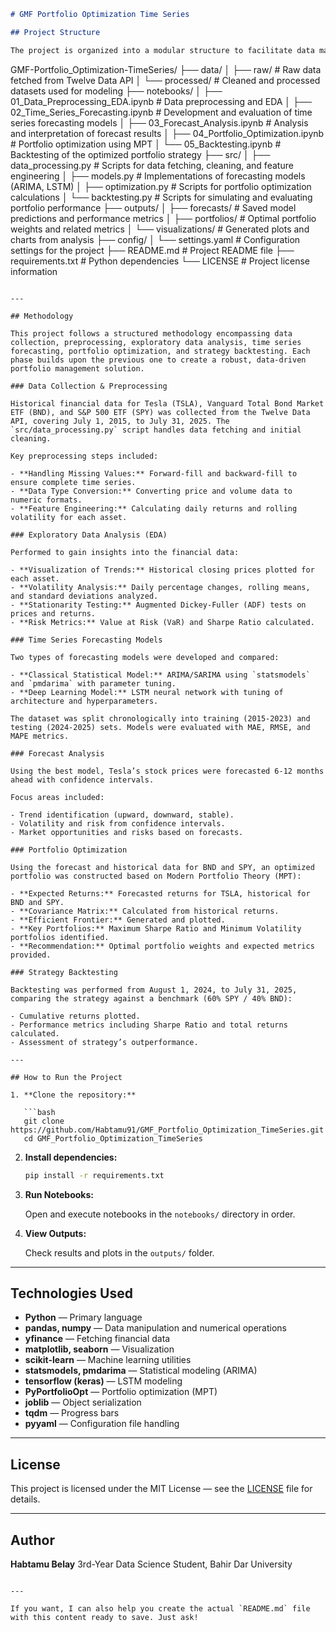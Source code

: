 ```markdown
# GMF Portfolio Optimization Time Series

## Project Structure

The project is organized into a modular structure to facilitate data management, model development, and analysis. Below is an overview of the key directories and their contents:

```

GMF-Portfolio\_Optimization-TimeSeries/
├── data/
│   ├── raw/               # Raw data fetched from Twelve Data API
│   └── processed/         # Cleaned and processed datasets used for modeling
├── notebooks/
│   ├── 01\_Data\_Preprocessing\_EDA.ipynb   # Data preprocessing and EDA
│   ├── 02\_Time\_Series\_Forecasting.ipynb  # Development and evaluation of time series forecasting models
│   ├── 03\_Forecast\_Analysis.ipynb        # Analysis and interpretation of forecast results
│   ├── 04\_Portfolio\_Optimization.ipynb   # Portfolio optimization using MPT
│   └── 05\_Backtesting.ipynb               # Backtesting of the optimized portfolio strategy
├── src/
│   ├── data\_processing.py    # Scripts for data fetching, cleaning, and feature engineering
│   ├── models.py             # Implementations of forecasting models (ARIMA, LSTM)
│   ├── optimization.py       # Scripts for portfolio optimization calculations
│   └── backtesting.py        # Scripts for simulating and evaluating portfolio performance
├── outputs/
│   ├── forecasts/            # Saved model predictions and performance metrics
│   ├── portfolios/           # Optimal portfolio weights and related metrics
│   └── visualizations/       # Generated plots and charts from analysis
├── config/
│   └── settings.yaml         # Configuration settings for the project
├── README.md                 # Project README file
├── requirements.txt          # Python dependencies
└── LICENSE                   # Project license information

````

---

## Methodology

This project follows a structured methodology encompassing data collection, preprocessing, exploratory data analysis, time series forecasting, portfolio optimization, and strategy backtesting. Each phase builds upon the previous one to create a robust, data-driven portfolio management solution.

### Data Collection & Preprocessing

Historical financial data for Tesla (TSLA), Vanguard Total Bond Market ETF (BND), and S&P 500 ETF (SPY) was collected from the Twelve Data API, covering July 1, 2015, to July 31, 2025. The `src/data_processing.py` script handles data fetching and initial cleaning.

Key preprocessing steps included:

- **Handling Missing Values:** Forward-fill and backward-fill to ensure complete time series.
- **Data Type Conversion:** Converting price and volume data to numeric formats.
- **Feature Engineering:** Calculating daily returns and rolling volatility for each asset.

### Exploratory Data Analysis (EDA)

Performed to gain insights into the financial data:

- **Visualization of Trends:** Historical closing prices plotted for each asset.
- **Volatility Analysis:** Daily percentage changes, rolling means, and standard deviations analyzed.
- **Stationarity Testing:** Augmented Dickey-Fuller (ADF) tests on prices and returns.
- **Risk Metrics:** Value at Risk (VaR) and Sharpe Ratio calculated.

### Time Series Forecasting Models

Two types of forecasting models were developed and compared:

- **Classical Statistical Model:** ARIMA/SARIMA using `statsmodels` and `pmdarima` with parameter tuning.
- **Deep Learning Model:** LSTM neural network with tuning of architecture and hyperparameters.

The dataset was split chronologically into training (2015-2023) and testing (2024-2025) sets. Models were evaluated with MAE, RMSE, and MAPE metrics.

### Forecast Analysis

Using the best model, Tesla’s stock prices were forecasted 6-12 months ahead with confidence intervals.

Focus areas included:

- Trend identification (upward, downward, stable).
- Volatility and risk from confidence intervals.
- Market opportunities and risks based on forecasts.

### Portfolio Optimization

Using the forecast and historical data for BND and SPY, an optimized portfolio was constructed based on Modern Portfolio Theory (MPT):

- **Expected Returns:** Forecasted returns for TSLA, historical for BND and SPY.
- **Covariance Matrix:** Calculated from historical returns.
- **Efficient Frontier:** Generated and plotted.
- **Key Portfolios:** Maximum Sharpe Ratio and Minimum Volatility portfolios identified.
- **Recommendation:** Optimal portfolio weights and expected metrics provided.

### Strategy Backtesting

Backtesting was performed from August 1, 2024, to July 31, 2025, comparing the strategy against a benchmark (60% SPY / 40% BND):

- Cumulative returns plotted.
- Performance metrics including Sharpe Ratio and total returns calculated.
- Assessment of strategy’s outperformance.

---

## How to Run the Project

1. **Clone the repository:**

   ```bash
   git clone https://github.com/Habtamu91/GMF_Portfolio_Optimization_TimeSeries.git
   cd GMF_Portfolio_Optimization_TimeSeries
````

2. **Install dependencies:**

   ```bash
   pip install -r requirements.txt
   ```

3. **Run Notebooks:**

   Open and execute notebooks in the `notebooks/` directory in order.

4. **View Outputs:**

   Check results and plots in the `outputs/` folder.

---

## Technologies Used

* **Python** — Primary language
* **pandas, numpy** — Data manipulation and numerical operations
* **yfinance** — Fetching financial data
* **matplotlib, seaborn** — Visualization
* **scikit-learn** — Machine learning utilities
* **statsmodels, pmdarima** — Statistical modeling (ARIMA)
* **tensorflow (keras)** — LSTM modeling
* **PyPortfolioOpt** — Portfolio optimization (MPT)
* **joblib** — Object serialization
* **tqdm** — Progress bars
* **pyyaml** — Configuration file handling

---

## License

This project is licensed under the MIT License — see the [LICENSE](LICENSE) file for details.

---

## Author

**Habtamu Belay**
3rd-Year Data Science Student, Bahir Dar University

```

---

If you want, I can also help you create the actual `README.md` file with this content ready to save. Just ask!
```

